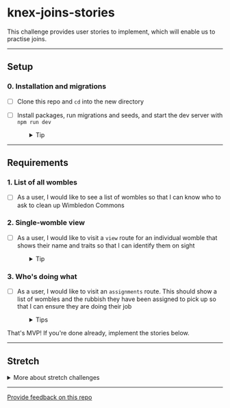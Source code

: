 # knex-joins-stories

This challenge provides user stories to implement, which will enable us to practise joins.

---

## Setup

### 0. Installation and migrations

- [ ] Clone this repo and `cd` into the new directory
- [ ] Install packages, run migrations and seeds, and start the dev server with `npm run dev`
  <details style="padding-left: 2em">
    <summary>Tip</summary>

    Commands might look like this:

    ```
    npm i
    npm run knex migrate:latest
    npm run knex seed:run
    npm run dev
    ```

    This will create and populate the database with the existing migrations and seeds, and start the server with `nodemon`.
  </details>

----

## Requirements

### 1. List of all wombles
- [ ] As a user, I would like to see a list of wombles so that I can know who to ask to clean up Wimbledon Commons

### 2. Single-womble view
- [ ] As a user, I would like to visit a `view` route for an individual womble that shows their name and traits so that I can identify them on sight
  <details style="padding-left: 2em">
    <summary>Tip</summary>
    
    This will need a join between `wombles` and `traits`.
  </details>

### 3. Who's doing what
- [ ] As a user, I would like to visit an `assignments` route. This should show a list of wombles and the rubbish they have been assigned to pick up so that I can ensure they are doing their job
  <details style="padding-left: 2em">
    <summary>Tips</summary>

    - This will need a join between `wombles` and `rubbish`.
    - There is no `rubbish_id` in `wombles`, so we'll need to make a new migration to add a column to that table (and we'll also need to add data for that new column into our seed data).
  </details>

That's MVP! If you're done already, implement the stories below.

---

## Stretch

<details>
  <summary>More about stretch challenges</summary>

  - As a user, I would like to add wombles to the wombles table as they are born (including their traits) so that I may track new wombles

  - As a user, I would like to delete wombles from the wombles table when one of them croaks

  - As a user, I would like to modify a womble's traits so that they can change costumes when they like

  - As a user, I would like to change a womble's rubbish type assignment so I can make the best use of their meagre resources

  - As an administrator, I would like to add new rubbish types because the rubbish collection needs on Wimbledon Commons are always changing

  - As an administrator, I would like to add new traits because wombles must always be stylish
</details>

---
[Provide feedback on this repo](https://docs.google.com/forms/d/e/1FAIpQLSfw4FGdWkLwMLlUaNQ8FtP2CTJdGDUv6Xoxrh19zIrJSkvT4Q/viewform?usp=pp_url&entry.1958421517=knex-joins-stories)
